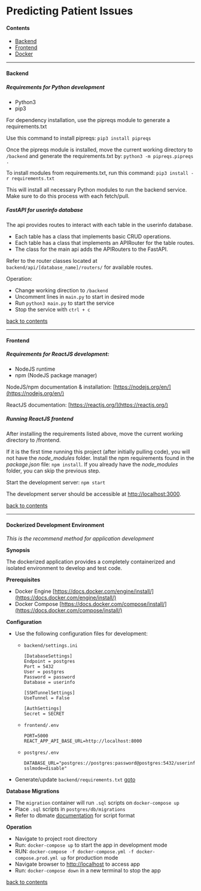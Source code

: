 # Predicting Patient Issues

#### Contents

- [Backend](#backend)
- [Frontend](#frontend)
- [Docker](#dockerized-development-environment)

---

#### Backend

##### Requirements for Python development

- Python3
- pip3

For dependency installation, use the pipreqs module to generate a requirements.txt

Use this command to install pipreqs:
`pip3 install pipreqs`

Once the pipreqs module is installed, move the current working directory to `/backend` and generate the requirements.txt by:
`python3 -m pipreqs.pipreqs .`

To install modules from requirements.txt, run this command:
`pip3 install -r requirements.txt`

This will install all necessary Python modules to run the backend service. Make sure to do this process with each fetch/pull.

##### FastAPI for userinfo database

The api provides routes to interact with each table in the userinfo database.
- Each table has a class that implements basic CRUD operations.
- Each table has a class that implements an APIRouter for the table routes.
- The class for the main api adds the APIRouters to the FastAPI.

Refer to the router classes located at `backend/api/[database_name]/routers/` for available routes.

Operation:
- Change working direction to `/backend`
- Uncomment lines in `main.py` to start in desired mode
- Run `python3 main.py` to start the service
- Stop the service with `ctrl + c`

[back to contents](#contents)

---

#### Frontend

##### Requirements for ReactJS development:

- NodeJS runtime
- npm (NodeJS package manager)

NodeJS/npm documentation & installation: [https://nodejs.org/en/](https://nodejs.org/en/)

ReactJS documentation: [https://reactjs.org/](https://reactjs.org/)

##### Running ReactJS frontend

After installing the requirements listed above, move the current working directory to /frontend.

If it is the first time running this project (after initially pulling code), you will not have the _node_modules_ folder. Install the npm requirements found in the _package.json_ file: `npm install`. If you already have the _node_modules_ folder, you can skip the previous step.

Start the development server: `npm start`

The development server should be accessible at [http://localhost:3000](http://localhost:3000).

[back to contents](#contents)

---

#### Dockerized Development Environment

*This is the recommend method for application development*

**Synopsis**

The dockerized application provides a completely containerized and isolated environment to develop and test code.

**Prerequisites**

- Docker Engine [https://docs.docker.com/engine/install/](https://docs.docker.com/engine/install/)
- Docker Compose [https://docs.docker.com/compose/install/](https://docs.docker.com/compose/install/)

**Configuration**

- Use the following configuration files for development:

    - `backend/settings.ini`
        ```
        [DatabaseSettings]
        Endpoint = postgres
        Port = 5432
        User = postgres
        Password = password
        Database = userinfo

        [SSHTunnelSettings]
        UseTunnel = False 

        [AuthSettings]
        Secret = SECRET
    - `frontend/.env`
        ```
        PORT=5000
        REACT_APP_API_BASE_URL=http://localhost:8000
    - `postgres/.env`
        ```
        DATABASE_URL="postgres://postgres:password@postgres:5432/userinfo?sslmode=disable"
- Generate/update `backend/requirements.txt` [goto](#requirements-for-python-development)

**Database Migrations**

- The `migration` container will run `.sql` scripts on `docker-compose up`
- Place `.sql` scripts in `postgres/db/migrations`
- Refer to dbmate [documentation](https://github.com/amacneil/dbmate#creating-migrations) for script format

**Operation**

- Navigate to project root directory
- Run: `docker-compose up` to start the app in development mode
- RUN: `docker-compose -f docker-compose.yml -f docker-compose.prod.yml up` for production mode
- Navigate browser to [http://localhost](http://localhost) to access app
- Run: `docker-compose down` in a new terminal to stop the app

[back to contents](#contents)